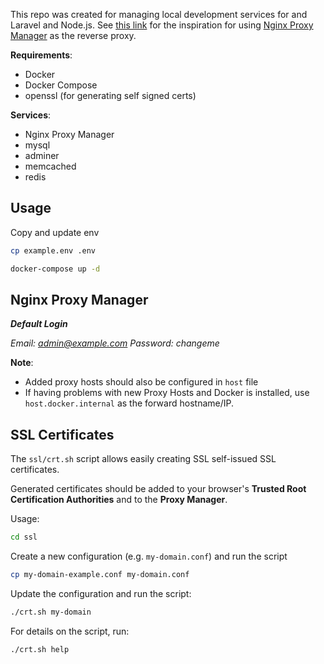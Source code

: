 This repo was created for managing local development services for and Laravel and Node.js. See [this link](https://blog.devgenius.io/multi-laravel-sail-sites-with-custom-domain-e13c07d9dd0c) for the inspiration for using [Nginx Proxy Manager](https://github.com/jc21/nginx-proxy-manager) as the reverse proxy.

**Requirements**:
* Docker
* Docker Compose
* openssl (for generating self signed certs)

**Services**:
* Nginx Proxy Manager
* mysql
* adminer
* memcached
* redis

## Usage

Copy and update env
```bash
cp example.env .env
```
```bash
docker-compose up -d
```

## Nginx Proxy Manager

***Default Login***

*Email: admin@example.com*
*Password: changeme*

**Note**:
* Added proxy hosts should also be configured in `host` file
* If having problems with new Proxy Hosts and Docker is installed, use `host.docker.internal` as the forward hostname/IP.

## SSL Certificates
The `ssl/crt.sh` script allows easily creating SSL self-issued SSL certificates.

Generated certificates should be added to your browser's **Trusted Root Certification Authorities** and to the **Proxy Manager**.

Usage:

```bash
cd ssl
```
Create a new configuration (e.g. `my-domain.conf`) and run the script
```bash
cp my-domain-example.conf my-domain.conf
```
Update the configuration and run the script:
```bash
./crt.sh my-domain
```

For details on the script, run:
```bash
./crt.sh help
```

